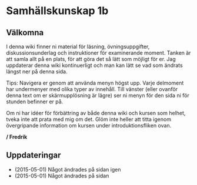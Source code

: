 # Samhällskunskap 1b

## Välkomna

I denna wiki finner ni material för läsning, övningsuppgifter, diskussionsunderlag och instruktioner för examinerande moment. Tanken är att samla allt på en plats, för att göra det så lätt som möjligt för er. Jag uppdaterar denna wiki kontinuerligt och man kan lätt se vad som ändrats längst ner på denna sida. 

Tips: Navigera er genom att använda menyn högst upp. Varje delmoment har undermenyer med olika typer av innehåll. Till vänster (eller ovanför denna text om er skärmupplösning är lägre) ser ni menyn för den sida ni för stunden befinner er på.

Om ni har idéer för förbättring av både denna wiki och kursen som helhet, tveka inte att prata med mig om det. Glöm inte heller att titta igenom övergripande information om kursen under introduktionsfliken ovan.

**/ Fredrik**

## Uppdateringar

* (2015-05-01) Något ändrades på sidan igen
* (2015-05-01) Något ändrades på sidan